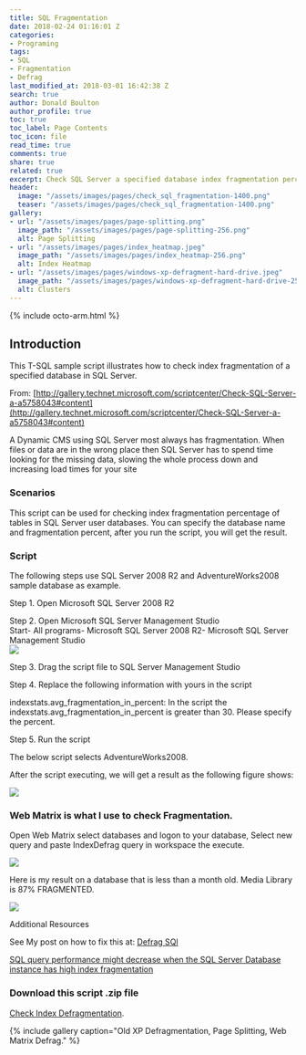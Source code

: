 ```yaml
---
title: SQL Fragmentation
date: 2018-02-24 01:16:01 Z
categories:
- Programing
tags:
- SQL
- Fragmentation
- Defrag
last_modified_at: 2018-03-01 16:42:38 Z
search: true
author: Donald Boulton
author_profile: true
toc: true
toc_label: Page Contents
toc_icon: file
read_time: true
comments: true
share: true
related: true
excerpt: Check SQL Server a specified database index fragmentation percentage (SQL)
header:
  image: "/assets/images/pages/check_sql_fragmentation-1400.png"
  teaser: "/assets/images/pages/check_sql_fragmentation-1400.png"
gallery:
- url: "/assets/images/pages/page-splitting.png"
  image_path: "/assets/images/pages/page-splitting-256.png"
  alt: Page Splitting
- url: "/assets/images/pages/index_heatmap.jpeg"
  image_path: "/assets/images/pages/index_heatmap-256.png"
  alt: Index Heatmap
- url: "/assets/images/pages/windows-xp-defragment-hard-drive.jpeg"
  image_path: "/assets/images/pages/windows-xp-defragment-hard-drive-256.jpeg"
  alt: Clusters
---
```


{% include octo-arm.html %}

## Introduction

This T-SQL sample script illustrates how to check index fragmentation of a specified database in SQL Server.


From: [http://gallery.technet.microsoft.com/scriptcenter/Check-SQL-Server-a-a5758043#content](http://gallery.technet.microsoft.com/scriptcenter/Check-SQL-Server-a-a5758043#content)

A Dynamic CMS using SQL Server most always has fragmentation. When files or data are in the wrong place then SQL Server has to spend time looking for the missing data, slowing the whole process down and increasing load times for your site

### Scenarios

This script can be used for checking index fragmentation percentage of tables in SQL Server user databases. You can specify the database name and fragmentation percent, after you run the script, you will get the result.

### Script

The following steps use SQL Server 2008 R2 and AdventureWorks2008 sample database as example.

Step 1\. Open Microsoft SQL Server 2008 R2

Step 2\. Open Microsoft SQL Server Management Studio  
Start- All programs- Microsoft SQL Server 2008 R2- Microsoft SQL Server Management Studio  
<img class="text-left" src="https://donaldboulton.github.io/DWB/assets/images/pages/sql_management.png" />

Step 3\. Drag the script file to SQL Server Management Studio

Step 4\. Replace the following information with yours in the script

indexstats.avg_fragmentation_in_percent: In the script the  indexstats.avg_fragmentation_in_percent is greater than 30\. Please specify the percent.

Step 5\. Run the script

The below script selects AdventureWorks2008. 

After the script executing, we will get a result as the following figure shows:

<img class="text-left" src="/DWB/assets/images/pages/script-results.jpg" />

### Web Matrix is what I use to check Fragmentation.

Open Web Matrix select databases and logon to your database, Select new query and paste IndexDefrag query in workspace the execute.

<img class="text-left" src="/DWB/assets/images/pages/IndexFragmentation_WebMatrix.png" />

Here is my result on a database that is less than a month old. Media Library is 87% FRAGMENTED.

<img class="text-left" src="/DWB/assets/images/pages/IndexFragmentation_WebMatrix_Script_Results.png" />

Additional Resources

See My post on how to fix this at: [Defrag SQl](https://donaldboulton.gihub.io/DWB/Defrag-SQL)

[SQL query performance might decrease when the SQL Server Database instance has high index fragmentation](http://support.microsoft.com/kb/2755960)

### Download this script .zip file 
[Check Index Defragmentation](https://drive.google.com/open?id=1_BAytAHtcqp23dw-mOFSRjiIRzqPjmnX).

{% include gallery caption="Old XP Defragmentation, Page Splitting, Web Matrix Defrag." %}
